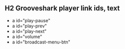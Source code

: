 ## H2 Grooveshark player link ids, text

* a id="play-pause" <Play>
* a id="play-prev" <Previous Song>
* a id="play-next" <Next Song>
* a id="volume" <Sound Volume. Click to Mute.>
* a id="broadcast-menu-btn" <Start Broadcasting>
